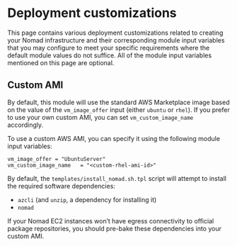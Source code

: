 # Deployment customizations

This page contains various deployment customizations related to creating your Nomad infrastructure and their corresponding module input variables that you may configure to meet your specific requirements where the default module values do not suffice. All of the module input variables mentioned on this page are optional.

## Custom AMI

By default, this module will use the standard AWS Marketplace image based on the value of the `vm_image_offer` input (either `ubuntu` or `rhel`). If you prefer to use your own custom AMI, you can set `vm_custom_image_name` accordingly.

To use a custom AWS AMI, you can specify it using the following module input variables:

```hcl
vm_image_offer = "UbuntuServer"
vm_custom_image_name   = "<custom-rhel-ami-id>"
```

By default, the `templates/install_nomad.sh.tpl` script will attempt to install the required software dependencies:

- `azcli` (and `unzip`, a dependency for installing it)
- `nomad` 

If your Nomad EC2 instances won’t have egress connectivity to official package repositories, you should pre-bake these dependencies into your custom AMI.